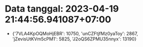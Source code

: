 # Data tanggal: 2023-04-19 21:44:56.941087+07:00

* {'7VLA4KpOQMoHjEBR': 10750, 'unCZFtjfMz0yaToy': 2867, 'jZevisUtKVm5cPM1': 5825, 'J2oQS6ZPMU35nnyx': 13190}
